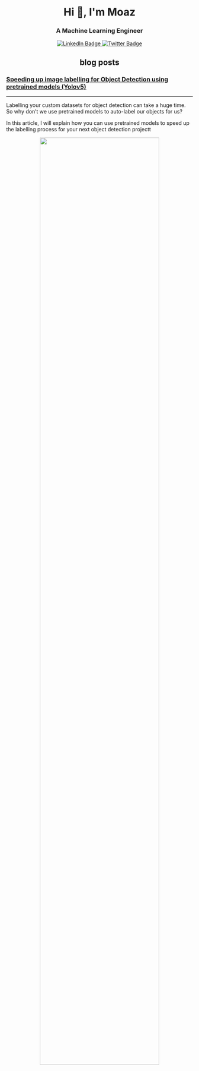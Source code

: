 <img src="https://komarev.com/ghpvc/?username=moaaztaha&style=flat-square&color=blue" alt=""/>


<h1 align="center">Hi 👋, I'm Moaz</h1>
<h3 align="center">A Machine Learning Engineer</h3>


<div id="badges" align="center">
  <a href="https://www.linkedin.com/in/moaz-lasheen/">
    <img src="https://img.shields.io/badge/LinkedIn-blue?style=for-the-badge&logo=linkedin&logoColor=white" alt="LinkedIn Badge"/>
  </a>
  <a href="https://medium.com/@moaaztaha7">
    <img src="https://img.shields.io/badge/Medium-black?logo=medium&logoColor=white&style=for-the-badge" alt="Twitter Badge"/>
  </a>
</div>

## <div align="center">blog posts</div>

<article>
  <h3><a href="https://medium.com/@moaaztaha7/speeding-up-image-labelling-using-pretrained-models-22c912d6609a">Speeding up image labelling for Object Detection using pretrained models (Yolov5)</a></h3>
  
  ---
  
  <p>Labelling your custom datasets for object detection can take a huge time. So why don’t we use pretrained models to auto-label our objects for us?
    
In this article, I will explain how you can use pretrained models to speed up the labelling process for your next object detection projectt</p>
</article>
<div align="center">
<img src="src/make sense.gif" width="80%">
</div>
